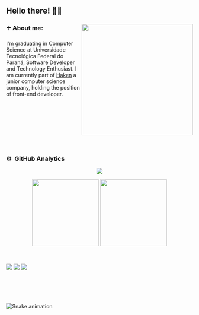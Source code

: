 ## Hello there! 👋🏽

<div>
<a href="https://ibb.co/4SMnQJq"><img height="300px" src="https://i.ibb.co/QHn35Xg/Innovation-amico.png" alt="" border="0" align="right"></a>

### ☂️ About me:

<p align="left">I'm graduating in Computer Science at Universidade Tecnológica Federal do Paraná, Software Developer and Technology Enthusiast. I am currently part of <a href="https://www.haken.com.br/" target="_blank">Haken</a> a junior computer science company, holding the position of front-end developer.</p>
</div>

<br>
<br>
<br>
<br>
<br>
<br>
<br>

### ⚙️ &nbsp;GitHub Analytics
<p align='center'><img src="https://streak-stats.demolab.com?user=vitorRibeiro7&date_format=j%20M%5B%20Y%5D&border=5A1D98&ring=D8D9DA&fire=D8D9DA&stroke=D8D9DA&background=0D1117&currStreakNum=D8D9DA&sideNums=5A1D98&currStreakLabel=5A1D98&sideLabels=D8D9DA&dates=D8D9DA"/></p>
<p align="center">
  <img height="180em" src="https://github-readme-stats.vercel.app/api?username=vitorribeiro7&show_icons=true&theme=github_dark&include_all_commits=true&count_private=true&&border_color=5a1d98&text_color=fff&title_color=fff&icon_color=5a1d98"/>
  <img height="180em" src="https://github-readme-stats.vercel.app/api/top-langs/?username=vitorribeiro7&layout=compact&langs_count=8&theme=github_dark&border_color=5a1d98&text_color=fff&title_color=fff&icon_color=5a1d98&&hide=css,"/>
</p>
<br>

<a href="https://www.youtube.com/channel/UC4Z_x4OrnjZ-G3INqrq-YWA" target="_blank"><img src="https://img.shields.io/badge/YouTube-5a1d98?style=for-the-badge&logo=youtube&logoColor=white" target="_blank"></a>
<a href="https://www.instagram.com/_vitorhugomr/" target="_blank"><img src="https://img.shields.io/badge/-Instagram-5a1d98?style=for-the-badge&logo=instagram&logoColor=white" target="_blank"></a>
<a href="https://www.linkedin.com/in/vitorhugomrtecno/" target="_blank"><img src="https://img.shields.io/badge/-LinkedIn-5a1d98?style=for-the-badge&logo=linkedin&logoColor=white" target="_blank"></a>

<br>
<br>

#

![Snake animation](https://github.com/vitorRibeiro7/vitorRibeiro7/blob/output/github-contribution-grid-snake.svg)
 

